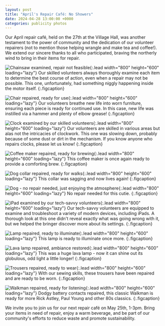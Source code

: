 ```yaml
---
layout: post
title: "April's Repair Café: No Showers"
date: 2024-04-28 13:00:00 +0000
categories: publicity photos
---
```


Our April repair café, held on the 27th at the Village Hall, was another testament to the power of community and the dedication of our volunteer repairers (not to mention those helping wrangle and make tea and coffee!). We extend our sincere thanks to all who participated, braving the northerly wind to bring in their items for repair.

![Chainsaw examined, repair not feasible](/assets/aprilShowers/chainsaw_notRepaired.jpeg){:.lead width="800" height="600" loading="lazy"}
Our skilled volunteers always thoroughly examine each item to determine the best course of action, even when a repair may not be possible. This one, unfortunately, had something niggly happening inside the motor itself.
{:.figcaption}

![Chair repaired, ready for use](/assets/aprilShowers/chair_repaired.jpeg){:.lead width="800" height="600" loading="lazy"}
Our volunteers breathe new life into worn furniture, ensuring each piece is ready for continued use. In this case, new life was instilled via a hammer and plenty of elbow grease!
{:.figcaption}

![Clock examined by our skilled volunteers](/assets/aprilShowers/clock_investigated.jpeg){:.lead width="800" height="600" loading="lazy"}
Our volunteers are skilled in various areas but alas not the intricacies of clockwork. This one was slowing down, probably because of some dust or dirt in the mechanism. If you know anyone who repairs clocks, please let us know!
{:.figcaption}

![Coffee maker repaired, ready for brewing](/assets/aprilShowers/coffeeMaker_repaired.jpeg){:.lead width="800" height="600" loading="lazy"}
This coffee maker is once again ready to provide a comforting brew.
{:.figcaption}

![Dog collar repaired, ready for walks](/assets/aprilShowers/collar_repaired.jpeg){:.lead width="800" height="600" loading="lazy"}
This collar was sagging and now lives again!
{:.figcaption}

![Dog - no repair needed, just enjoying the atmosphere](/assets/aprilShowers/dog_noRepairNeeded.jpeg){:.lead width="800" height="600" loading="lazy"}
No repair needed for this cutie.
{:.figcaption}

![iPad examined by our tech-savvy volunteers](/assets/aprilShowers/ipad_investigated.jpeg){:.lead width="800" height="600" loading="lazy"}
Our tech-savvy volunteers are equipped to examine and troubleshoot a variety of modern devices, including iPads. A thorough look at this one didn't reveal exactly what was going wrong with it, but we helped the bringer discover more about its settings.
{:.figcaption}

![Lamp repaired, ready to illuminate](/assets/aprilShowers/lamp_repaired.jpeg){:.lead width="800" height="600" loading="lazy"}
This lamp is ready to illuminate once more.
{:.figcaption}

![Lava lamp repaired, ambiance restored](/assets/aprilShowers/lavaLamp_repaired.jpeg){:.lead width="800" height="600" loading="lazy"}
This was a huge lava lamp - now it can shine out its globulous, odd light a little longer!
{:.figcaption}

![Trousers repaired, ready to wear](/assets/aprilShowers/trousers_repaired.jpeg){:.lead width="800" height="600" loading="lazy"} 
With our sewing skills, these trousers have been repaired and are ready to be worn.
{:.figcaption}

![Walkman repaired, ready for listening](/assets/aprilShowers/walkman_repaired.jpeg){:.lead width="800" height="600" loading="lazy"}
Dodgy battery contacts repaired, this classic Walkman is ready for more Rick Astley, Paul Young and other 80s classics.
{:.figcaption}

We invite you to join us for our next repair café on May 25th, 1-3pm. Bring your items in need of repair, enjoy a warm beverage, and be part of our community's efforts to reduce waste and promote sustainability.